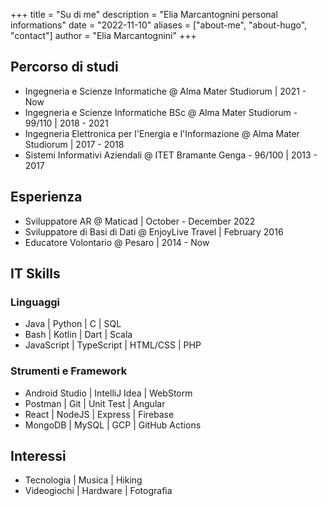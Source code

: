 +++
title = "Su di me"
description = "Elia Marcantognini personal informations" 
date = "2022-11-10" 
aliases = ["about-me", "about-hugo", "contact"] 
author = "Elia Marcantognini" 
+++

## Percorso di studi

- Ingegneria e Scienze Informatiche @ Alma Mater Studiorum | 2021 - Now
- Ingegneria e Scienze Informatiche BSc @ Alma Mater Studiorum - 99/110 | 2018 - 2021
- Ingegneria Elettronica per l'Energia e l'Informazione @ Alma Mater Studiorum | 2017 - 2018
- Sistemi Informativi Aziendali @ ITET Bramante Genga - 96/100 | 2013 - 2017

## Esperienza

- Sviluppatore AR @ Maticad | October - December 2022
- Sviluppatore di Basi di Dati @ EnjoyLive Travel | February 2016
- Educatore Volontario @ Pesaro | 2014 - Now

## IT Skills

### Linguaggi

- Java | Python | C | SQL
- Bash | Kotlin | Dart | Scala
- JavaScript | TypeScript | HTML/CSS | PHP

### Strumenti e Framework

- Android Studio | IntelliJ Idea | WebStorm
- Postman | Git | Unit Test | Angular
- React | NodeJS | Express | Firebase
- MongoDB | MySQL | GCP | GitHub Actions

## Interessi

- Tecnologia | Musica | Hiking
- Videogiochi | Hardware | Fotografia
